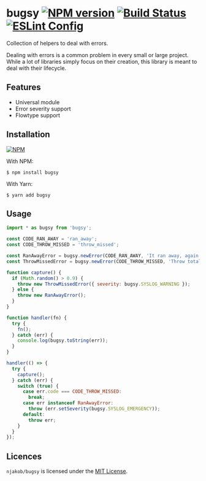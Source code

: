 
# bugsy [![NPM version][npm-status-image]][npm] [![Build Status][build-status-image]][travis] [![ESLint Config][eslint-config-image]][eslint-config]

Collection of helpers to deal with errors.

Dealing with errors is a common problem in every small or large
project. While a lot of libraries simply focus on their
creation, this library is meant to deal with their lifecycle.

## Features

* Universal module
* Error severity support
* Flowtype support

## Installation

[![NPM][npm-install-image]][npm]

With NPM:

```
$ npm install bugsy
```

With Yarn:

```
$ yarn add bugsy
```

## Usage

```js
import * as bugsy from 'bugsy';

const CODE_RAN_AWAY = 'ran_away';
const CODE_THROW_MISSED = 'throw_missed';

const RanAwayError = bugsy.newError(CODE_RAN_AWAY, 'It ran away, again');
const ThrowMissedError = bugsy.newError(CODE_THROW_MISSED, 'Throw totally missed');

function capture() {
  if (Math.random() > 0.9) {
    throw new ThrowMissedError({ severity: bugsy.SYSLOG_WARNING });
  } else {
    throw new RanAwayError();
  }
}

function handler(fn) {
  try {
    fn();
  } catch (err) {
    console.log(bugsy.toString(err));
  }
}

handler(() => {
  try {
    capture();
  } catch (err) {
    switch (true) {
      case err.code === CODE_THROW_MISSED:
        break;
      case err instanceof RanAwayError:
        throw (err.setSeverity(bugsy.SYSLOG_EMERGENCY));
      default:
        throw err;
    }
  }
});
```

## Licences

`njakob/bugsy` is licensed under the [MIT License][licence].

[licence]: LICENSE
[eslint-config]: https://github.com/njakob/eslint-config
[npm]: https://nodei.co/npm/bugsy/
[travis]: https://travis-ci.org/njakob/bugsy
[npm-install-image]: https://nodei.co/npm/bugsy.png?downloads=true
[npm-status-image]: https://img.shields.io/npm/v/bugsy.svg
[build-status-image]: https://travis-ci.org/njakob/bugsy.svg?branch=master
[eslint-config-image]: https://img.shields.io/badge/eslint_config-njakob-463fd4.svg
